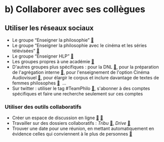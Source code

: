 # b) Collaborer avec ses collègues


## Utiliser les réseaux sociaux
- Le groupe “Enseigner la philosophie” [🔗](https://www.facebook.com/groups/197192470301462/)
- Le groupe “Enseigner la philosophie avec le cinéma et les séries télévisées” [🔗](https://www.facebook.com/groups/enseignercinephilosophie/)
- Le groupe “Enseigner HLP” [🔗](https://www.facebook.com/groups/2364164770521489)
- Les groupes propres à une académie [🔗](https://www.facebook.com/groups/197192470301462/permalink/1319948451359186/)
- D'autres groupes plus spécifiques : pour la DNL [🔗](https://www.facebook.com/groups/enseigner.philosophie.DNL), pour la préparation de l'agrégation interne [🔗](https://www.facebook.com/groups/1032833423770790), pour l'enseignement de l'option Cinéma Audiovisuel [🔗](https://www.facebook.com/groups/2721744724714418/), pour élargir le corpus et inclure davantage de textes de femmes philosophes [🔗](https://www.facebook.com/groups/334838114318350)  …
- Sur twitter : utiliser le tag #TeamPhilo [🔗](https://twitter.com/search?q=%23TeamPhilo&src=saved_search_click&f=live), s'abonner à des comptes spécifiques et faire une recherche seulement sur ces comptes

### Utiliser des outils collaboratifs
- Créer un espace de discussion en ligne [🔗](https://framateam.org) [🔗](https://speakup.info/)
- Travailler sur des dossiers collaboratifs : _Tribu_ [🔗](https://tribu.phm.education.gouv.fr/), _Drive_ [🔗](https://drive.google.com/drive/my-drive)
- Trouver une date pour une réunion, en mettant automatiquement en évidence celles qui conviennent à le plus de personnes [🔗](https://framadate.org/)
